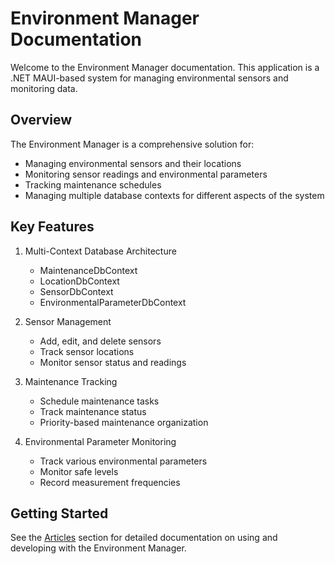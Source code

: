 # Environment Manager Documentation

Welcome to the Environment Manager documentation. This application is a .NET MAUI-based system for managing environmental sensors and monitoring data.

## Overview

The Environment Manager is a comprehensive solution for:
- Managing environmental sensors and their locations
- Monitoring sensor readings and environmental parameters
- Tracking maintenance schedules
- Managing multiple database contexts for different aspects of the system

## Key Features

1. Multi-Context Database Architecture
   - MaintenanceDbContext
   - LocationDbContext
   - SensorDbContext
   - EnvironmentalParameterDbContext

2. Sensor Management
   - Add, edit, and delete sensors
   - Track sensor locations
   - Monitor sensor status and readings

3. Maintenance Tracking
   - Schedule maintenance tasks
   - Track maintenance status
   - Priority-based maintenance organization

4. Environmental Parameter Monitoring
   - Track various environmental parameters
   - Monitor safe levels
   - Record measurement frequencies

## Getting Started

See the [Articles](articles/intro.md) section for detailed documentation on using and developing with the Environment Manager.
